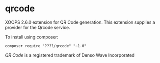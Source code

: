 qrcode
======

XOOPS 2.6.0 extension for QR Code generation. This extension supplies a provider for the Qrcode service.

To install using composer:

    composer require "????/qrcode" "~1.0"

*QR Code* is a registered trademark of Denso Wave Incorporated
